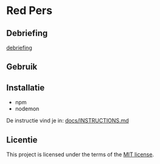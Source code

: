 

# Red Pers
<!-- Geef je project een titel en schrijf in één zin wat het is -->



## Debriefing 
[debriefing](https://github.com/christoph3r3w/server-side-rendering-server-side-website/wiki/(De)-briefing)

## Gebruik
<!--Bij Gebruik staat hoe je project er uit ziet, hoe het werkt en wat je er mee kan. -->

## Installatie
* npm
* nodemon




 De instructie vind je in: [docs/INSTRUCTIONS.md](docs/INSTRUCTIONS.md)

## Licentie

This project is licensed under the terms of the [MIT license](./LICENSE).
